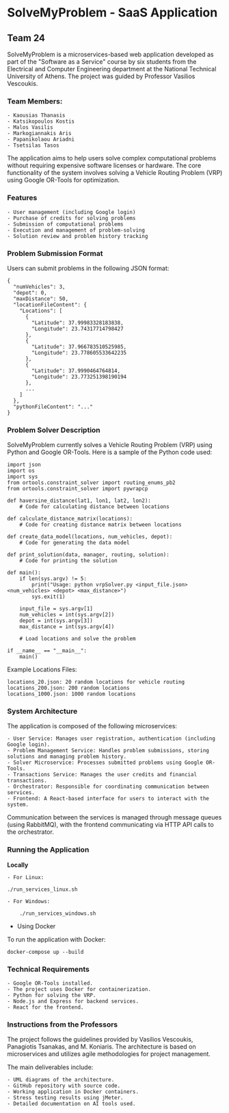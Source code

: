 # SolveMyProblem - SaaS Application

## Team 24

SolveMyProblem is a microservices-based web application developed as part of the "Software as a Service" course by six students from the Electrical and Computer Engineering department at the National Technical University of Athens. The project was guided by Professor Vasilios Vescoukis.

### Team Members:

    - Kaousias Thanasis
    - Katsikopoulos Kostis
    - Malos Vasilis
    - Markogiannakis Aris
    - Papanikolaou Ariadni
    - Tsetsilas Tasos

The application aims to help users solve complex computational problems without requiring expensive software licenses or hardware. The core functionality of the system involves solving a Vehicle Routing Problem (VRP) using Google OR-Tools for optimization.

### Features

    - User management (including Google login)
    - Purchase of credits for solving problems
    - Submission of computational problems
    - Execution and management of problem-solving
    - Solution review and problem history tracking

### Problem Submission Format

Users can submit problems in the following JSON format:


```
{
  "numVehicles": 3,
  "depot": 0,
  "maxDistance": 50,
  "locationFileContent": {
    "Locations": [
      {
        "Latitude": 37.99983328183838,
        "Longitude": 23.74317714798427
      },
      {
        "Latitude": 37.966783510525985,
        "Longitude": 23.778605533642235
      },
      {
        "Latitude": 37.9990464764814,
        "Longitude": 23.773251398190194
      },
      ...
    ]
  },
  "pythonFileContent": "..."
}
```

### Problem Solver Description

SolveMyProblem currently solves a Vehicle Routing Problem (VRP) using Python and Google OR-Tools. Here is a sample of the Python code used:


```
import json
import os
import sys
from ortools.constraint_solver import routing_enums_pb2
from ortools.constraint_solver import pywrapcp

def haversine_distance(lat1, lon1, lat2, lon2):
    # Code for calculating distance between locations

def calculate_distance_matrix(locations):
    # Code for creating distance matrix between locations

def create_data_model(locations, num_vehicles, depot):
    # Code for generating the data model

def print_solution(data, manager, routing, solution):
    # Code for printing the solution

def main():
    if len(sys.argv) != 5:
        print("Usage: python vrpSolver.py <input_file.json> <num_vehicles> <depot> <max_distance>")
        sys.exit(1)

    input_file = sys.argv[1]
    num_vehicles = int(sys.argv[2])
    depot = int(sys.argv[3])
    max_distance = int(sys.argv[4])

    # Load locations and solve the problem

if __name__ == "__main__":
    main()
```

Example Locations Files:

    locations_20.json: 20 random locations for vehicle routing
    locations_200.json: 200 random locations
    locations_1000.json: 1000 random locations

### System Architecture

The application is composed of the following microservices:

    - User Service: Manages user registration, authentication (including Google login).
    - Problem Management Service: Handles problem submissions, storing solutions and managing problem history.
    - Solver Microservice: Processes submitted problems using Google OR-Tools.
    - Transactions Service: Manages the user credits and financial transactions.
    - Orchestrator: Responsible for coordinating communication between services.
    - Frontend: A React-based interface for users to interact with the system.

Communication between the services is managed through message queues (using RabbitMQ), with the frontend communicating via HTTP API calls to the orchestrator.

### Running the Application

**Locally**

    - For Linux:

```
./run_services_linux.sh
```

    - For Windows:

```
    ./run_services_windows.sh
```

- Using Docker

To run the application with Docker:

```
docker-compose up --build
```

### Technical Requirements

    - Google OR-Tools installed.
    - The project uses Docker for containerization.
    - Python for solving the VRP.
    - Node.js and Express for backend services.
    - React for the frontend.

### Instructions from the Professors

The project follows the guidelines provided by Vasilios Vescoukis, Panagiotis Tsanakas, and M. Koniaris. The architecture is based on microservices and utilizes agile methodologies for project management.

The main deliverables include:

    - UML diagrams of the architecture.
    - GitHub repository with source code.
    - Working application in Docker containers.
    - Stress testing results using jMeter.
    - Detailed documentation on AI tools used.